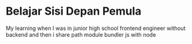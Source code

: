 # Belajar Sisi Depan Pemula
My learning when I was in junior high school frontend engineer without backend and then i share path module bundler js with node
